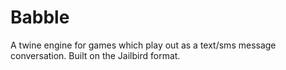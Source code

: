 # Babble

A twine engine for games which play out as a text/sms message conversation. Built on the Jailbird format.